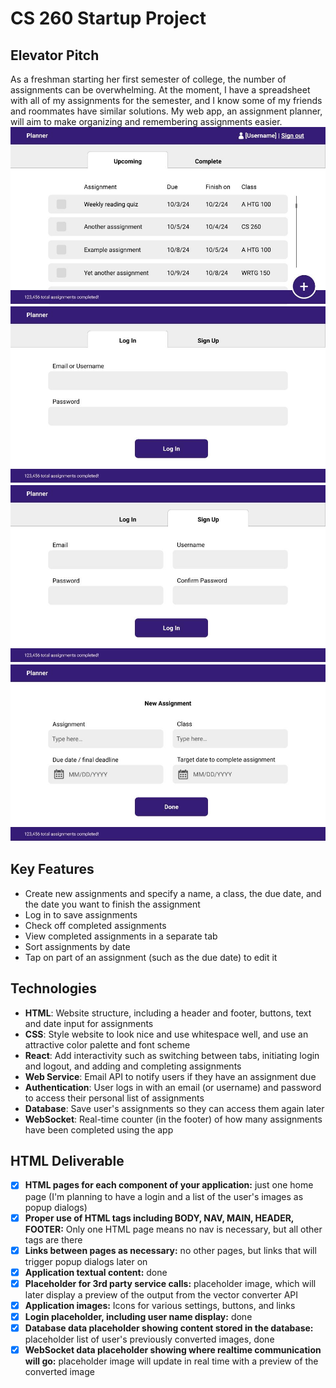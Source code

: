 # CS 260 Startup Project
## Elevator Pitch
As a freshman starting her first semester of college, the number of assignments can be overwhelming. At the moment, I have a spreadsheet with all of my assignments for the semester, and I know some of my friends and roommates have similar solutions. My web app, an assignment planner, will aim to make organizing and remembering assignments easier.
![Main page mockup](./images/spec1.jpg)
![Log in mockup](./images/spec2.jpg)
![Sign up mockup](./images/spec3.jpg)
![New assignment mockup](./images/spec4.jpg)
## Key Features
- Create new assignments and specify a name, a class, the due date, and the date you want to finish the assignment
- Log in to save assignments
- Check off completed assignments
- View completed assignments in a separate tab
- Sort assignments by date
- Tap on part of an assignment (such as the due date) to edit it
## Technologies
- **HTML**: Website structure, including a header and footer, buttons, text and date input for assignments
- **CSS**: Style website to look nice and use whitespace well, and use an attractive color palette and font scheme
- **React**: Add interactivity such as switching between tabs, initiating login and logout, and adding and completing assignments
- **Web Service**: Email API to notify users if they have an assignment due
- **Authentication**: User logs in with an email (or username) and password to access their personal list of assignments
- **Database**: Save user's assignments so they can access them again later
- **WebSocket**: Real-time counter (in the footer) of how many assignments have been completed using the app
## HTML Deliverable
- [x] **HTML pages for each component of your application:** just one home page (I'm planning to have a login and a list of the user's images as popup dialogs)
- [x] **Proper use of HTML tags including BODY, NAV, MAIN, HEADER, FOOTER:** Only one HTML page means no nav is necessary, but all other tags are there
- [x] **Links between pages as necessary:** no other pages, but links that will trigger popup dialogs later on
- [x] **Application textual content:** done
- [x] **Placeholder for 3rd party service calls:** placeholder image, which will later display a preview of the output from the vector converter API
- [x] **Application images:** Icons for various settings, buttons, and links
- [x] **Login placeholder, including user name display:** done
- [x] **Database data placeholder showing content stored in the database:** placeholder list of user's previously converted images, done
- [x] **WebSocket data placeholder showing where realtime communication will go:** placeholder image will update in real time with a preview of the converted image
